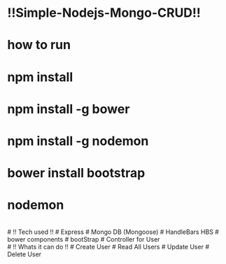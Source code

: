 # !!Simple-Nodejs-Mongo-CRUD!!
# how to run
# npm install 
# npm install -g bower
# npm install -g nodemon
# bower install bootstrap
# nodemon
<br>
#  !! Tech used !!
# Express
# Mongo DB (Mongoose)
# HandleBars HBS
# bower components 
# bootStrap
# Controller for User
<br>
# !! Whats it can do !!
# Create User
# Read All Users
# Update User
# Delete User
